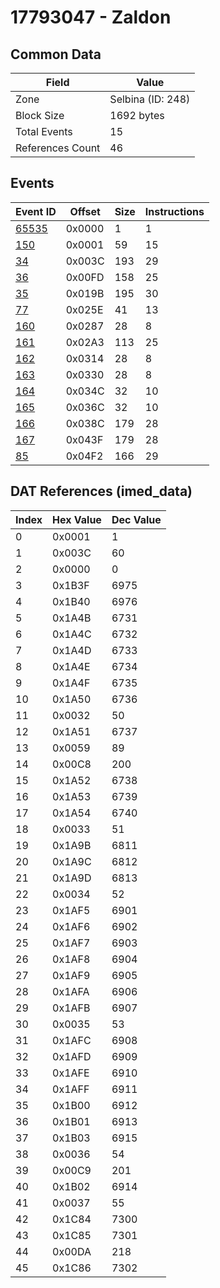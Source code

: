 # 17793047 - Zaldon

## Common Data

| Field            | Value             |
|------------------|-------------------|
| Zone             | Selbina (ID: 248) |
| Block Size       | 1692 bytes        |
| Total Events     | 15                |
| References Count | 46                |

## Events

| Event ID            | Offset   |   Size |   Instructions |
|---------------------|----------|--------|----------------|
| [65535](./65535.md) | 0x0000   |      1 |              1 |
| [150](./150.md)     | 0x0001   |     59 |             15 |
| [34](./34.md)       | 0x003C   |    193 |             29 |
| [36](./36.md)       | 0x00FD   |    158 |             25 |
| [35](./35.md)       | 0x019B   |    195 |             30 |
| [77](./77.md)       | 0x025E   |     41 |             13 |
| [160](./160.md)     | 0x0287   |     28 |              8 |
| [161](./161.md)     | 0x02A3   |    113 |             25 |
| [162](./162.md)     | 0x0314   |     28 |              8 |
| [163](./163.md)     | 0x0330   |     28 |              8 |
| [164](./164.md)     | 0x034C   |     32 |             10 |
| [165](./165.md)     | 0x036C   |     32 |             10 |
| [166](./166.md)     | 0x038C   |    179 |             28 |
| [167](./167.md)     | 0x043F   |    179 |             28 |
| [85](./85.md)       | 0x04F2   |    166 |             29 |

## DAT References (imed_data)

|   Index | Hex Value   |   Dec Value |
|---------|-------------|-------------|
|       0 | 0x0001      |           1 |
|       1 | 0x003C      |          60 |
|       2 | 0x0000      |           0 |
|       3 | 0x1B3F      |        6975 |
|       4 | 0x1B40      |        6976 |
|       5 | 0x1A4B      |        6731 |
|       6 | 0x1A4C      |        6732 |
|       7 | 0x1A4D      |        6733 |
|       8 | 0x1A4E      |        6734 |
|       9 | 0x1A4F      |        6735 |
|      10 | 0x1A50      |        6736 |
|      11 | 0x0032      |          50 |
|      12 | 0x1A51      |        6737 |
|      13 | 0x0059      |          89 |
|      14 | 0x00C8      |         200 |
|      15 | 0x1A52      |        6738 |
|      16 | 0x1A53      |        6739 |
|      17 | 0x1A54      |        6740 |
|      18 | 0x0033      |          51 |
|      19 | 0x1A9B      |        6811 |
|      20 | 0x1A9C      |        6812 |
|      21 | 0x1A9D      |        6813 |
|      22 | 0x0034      |          52 |
|      23 | 0x1AF5      |        6901 |
|      24 | 0x1AF6      |        6902 |
|      25 | 0x1AF7      |        6903 |
|      26 | 0x1AF8      |        6904 |
|      27 | 0x1AF9      |        6905 |
|      28 | 0x1AFA      |        6906 |
|      29 | 0x1AFB      |        6907 |
|      30 | 0x0035      |          53 |
|      31 | 0x1AFC      |        6908 |
|      32 | 0x1AFD      |        6909 |
|      33 | 0x1AFE      |        6910 |
|      34 | 0x1AFF      |        6911 |
|      35 | 0x1B00      |        6912 |
|      36 | 0x1B01      |        6913 |
|      37 | 0x1B03      |        6915 |
|      38 | 0x0036      |          54 |
|      39 | 0x00C9      |         201 |
|      40 | 0x1B02      |        6914 |
|      41 | 0x0037      |          55 |
|      42 | 0x1C84      |        7300 |
|      43 | 0x1C85      |        7301 |
|      44 | 0x00DA      |         218 |
|      45 | 0x1C86      |        7302 |
